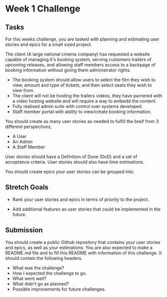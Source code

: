 # Week 1 Challenge

## Tasks

For this weeks challenge, you are tasked with planning and estimating user stories and epics for a small sized project.

The client (A large national cinema company) has requested a website capable of managing it's booking system,
serving customers trailers of upcoming releases, and allowing staff members access to a backpage of booking information without giving them administrator rights.

- The booking system should allow users to select the film they wish to view, amount and type of tickets, and then select seats they wish to view from.
- The client will not be hosting the trailers videos, they have parnered with a video hosting website and will require a way to embedd the content.
- Fully realised admin suite with control over systems developed.
- Staff member portal with ability to view/create booking information.

You should create as many user stories as needed to fulfill the breif from 3 different perspectives;

- A User
- An Admin
- A Staff Member

User stories should have a Definition of Done (DoD) and a set of acceptance criteria.
User stories should also have time estimations.

You should create epics your user stories can be grouped into.

## Stretch Goals

- Rank your user stories and epics in terms of priority to the project.

- Add additional features as user stories that could be implemented in the future.

## Submission

You should create a public Github repository that contains your user stories and epics, as well as your estimations.
You are also expected to make a README.md file and to fill this README with information of this challenge. It should contain the following headers.

- What was the challenge?
- How I expected the challenge to go.
- What went well?
- What didn't go as planned?
- Possible improvements for future challenges.
